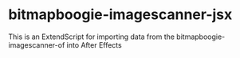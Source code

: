 bitmapboogie-imagescanner-jsx
=============================

This is an ExtendScript for importing data from the bitmapboogie-imagescanner-of into After Effects
